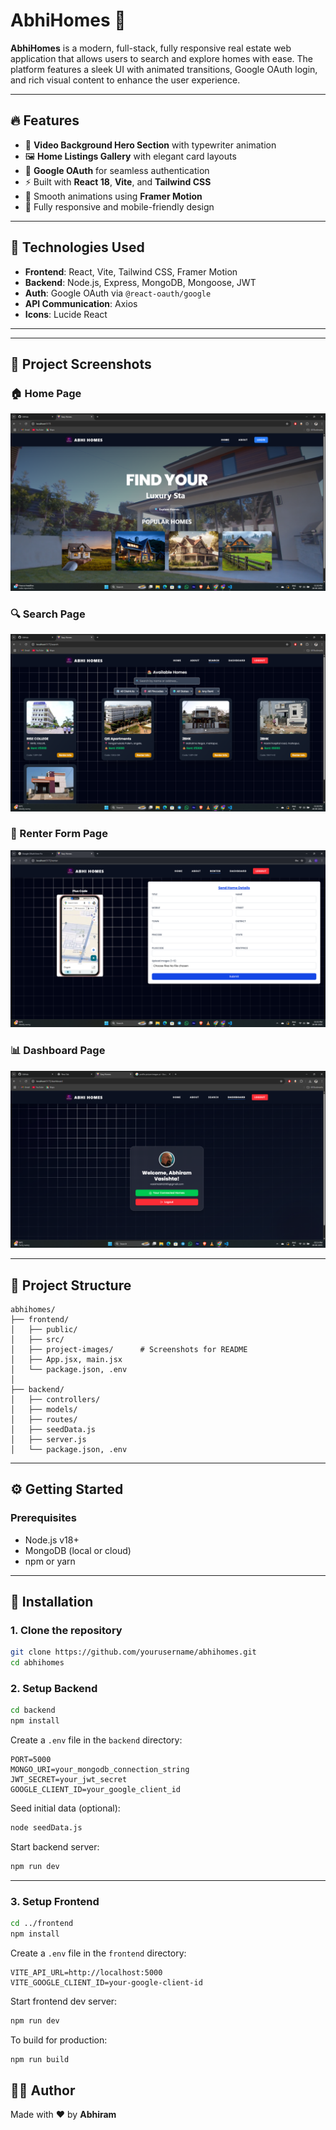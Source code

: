 
# AbhiHomes 🏡

**AbhiHomes** is a modern, full-stack, fully responsive real estate web application that allows users to search and explore homes with ease. The platform features a sleek UI with animated transitions, Google OAuth login, and rich visual content to enhance the user experience.

---

## 🔥 Features

- 🎥 **Video Background Hero Section** with typewriter animation
- 🖼️ **Home Listings Gallery** with elegant card layouts
- 🔐 **Google OAuth** for seamless authentication
- ⚡ Built with **React 18**, **Vite**, and **Tailwind CSS**
- 🎨 Smooth animations using **Framer Motion**
- 📱 Fully responsive and mobile-friendly design

---

## 🚀 Technologies Used

- **Frontend**: React, Vite, Tailwind CSS, Framer Motion
- **Backend**: Node.js, Express, MongoDB, Mongoose, JWT
- **Auth**: Google OAuth via `@react-oauth/google`
- **API Communication**: Axios
- **Icons**: Lucide React

---

---

## 📸 Project Screenshots

### 🏠 Home Page
![Home](project_images/homepage.png)

### 🔍 Search Page
![Search](project_images/search.png)

### 📝 Renter Form Page
![Renter](project_images/renter-form.png)

### 📊 Dashboard Page
![Dashboard](project_images/dashboard.png)

---

## 📁 Project Structure

```
abhihomes/
├── frontend/
│   ├── public/
│   ├── src/
│   ├── project-images/      # Screenshots for README
│   ├── App.jsx, main.jsx
│   └── package.json, .env
│
├── backend/
│   ├── controllers/
│   ├── models/
│   ├── routes/
│   ├── seedData.js
│   ├── server.js
│   └── package.json, .env
```

---

## ⚙️ Getting Started

### Prerequisites

- Node.js v18+
- MongoDB (local or cloud)
- npm or yarn

---

## 🔧 Installation

### 1. Clone the repository

```bash
git clone https://github.com/yourusername/abhihomes.git
cd abhihomes
```

### 2. Setup Backend

```bash
cd backend
npm install
```

Create a `.env` file in the `backend` directory:

```env
PORT=5000
MONGO_URI=your_mongodb_connection_string
JWT_SECRET=your_jwt_secret
GOOGLE_CLIENT_ID=your_google_client_id
```

Seed initial data (optional):

```bash
node seedData.js
```

Start backend server:

```bash
npm run dev
```

---

### 3. Setup Frontend

```bash
cd ../frontend
npm install
```

Create a `.env` file in the `frontend` directory:

```env
VITE_API_URL=http://localhost:5000
VITE_GOOGLE_CLIENT_ID=your-google-client-id
```

Start frontend dev server:

```bash
npm run dev
```

To build for production:

```bash
npm run build
```


## 👨‍💻 Author

Made with ❤️ by **Abhiram**
